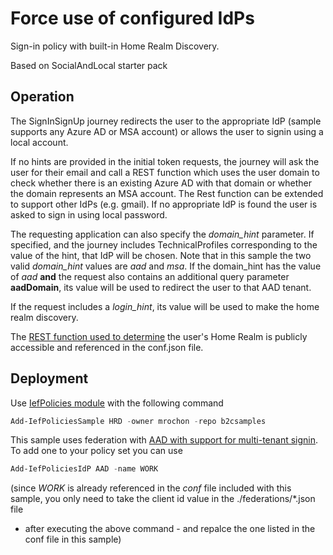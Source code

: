 # Force use of configured IdPs 

Sign-in policy with built-in Home Realm Discovery.

Based on SocialAndLocal starter pack

## Operation

The SignInSignUp journey redirects the user to the appropriate IdP (sample supports any Azure AD or MSA account) or allows the user
to signin using a local account.

If no hints are provided in the initial token requests, the journey will ask the user for their email and call a REST function which uses
the user domain to check whether there is an existing Azure AD with that domain or whether the domain represents an MSA account. The Rest function can be extended to support other IdPs (e.g. gmail). If no appropriate IdP is found the user is asked to sign in using local password.

The requesting application can also specify the *domain_hint* parameter. If specified, and the journey includes TechnicalProfiles corresponding to
the value of the hint, that IdP will be chosen. Note that in this sample the two valid *domain_hint* values are *aad* and *msa*. If the domain_hint has the value of *aad* **and** the request also contains an additional query parameter **aadDomain**, its value will be used to redirect the user to that AAD tenant.

If the request includes a *login_hint*, its value will be used to make the home realm discovery.

The [REST function used to determine](https://github.com/mrochon/b2csamples/tree/master/Policies/HRD/source) the user's Home Realm is publicly accessible and referenced in the conf.json file.

## Deployment

Use [IefPolicies module](https://www.powershellgallery.com/packages/IefPolicies) with the following command

```PowerShell
Add-IefPoliciesSample HRD -owner mrochon -repo b2csamples
```

This sample uses federation with [AAD with support for multi-tenant signin](https://docs.microsoft.com/en-us/azure/active-directory-b2c/identity-provider-azure-ad-multi-tenant?pivots=b2c-custom-policy). To add one to your policy set you can use

```PowerShell
Add-IefPoliciesIdP AAD -name WORK
```
(since *WORK* is already referenced in the *conf* file included with this sample, you only need to take the client id value in the ./federations/*.json file
- after executing the above command - and repalce the one listed in the conf file in this sample)